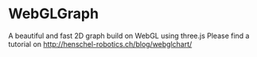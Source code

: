 # WebGLGraph
A beautiful and fast 2D graph build on WebGL using three.js
Please find a tutorial on http://henschel-robotics.ch/blog/webglchart/
